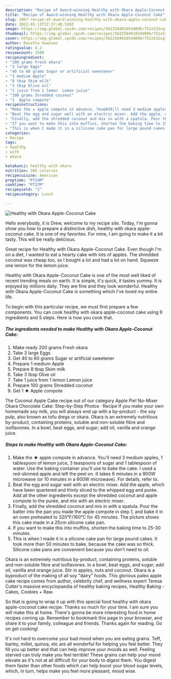 ```yaml
---
description: "Recipe of Award-winning Healthy with Okara Apple-Coconut Cake"
title: "Recipe of Award-winning Healthy with Okara Apple-Coconut Cake"
slug: 1067-recipe-of-award-winning-healthy-with-okara-apple-coconut-cake
date: 2022-03-13T22:37:40.520Z
image: https://img-global.cpcdn.com/recipes/5622584910544896/751x532cq70/healthy-with-okara-apple-coconut-cake-recipe-main-photo.jpg
thumbnail: https://img-global.cpcdn.com/recipes/5622584910544896/751x532cq70/healthy-with-okara-apple-coconut-cake-recipe-main-photo.jpg
cover: https://img-global.cpcdn.com/recipes/5622584910544896/751x532cq70/healthy-with-okara-apple-coconut-cake-recipe-main-photo.jpg
author: Rosetta Swanson
ratingvalue: 4.2
reviewcount: 3500
recipeingredient:
- "200 grams Fresh okara"
- "3 large Eggs"
- "40 to 60 grams Sugar or artificial sweetener"
- "1 medium Apple"
- "8 tbsp Skim milk"
- "3 tbsp Olive oil"
- "1 juice from 1 lemon  Lemon juice"
- "100 grams Shredded coconut"
- "1  Apple compote"
recipeinstructions:
- "Make the ★ apple compote in advance. You&#39;ll need 3 medium apples, 1 tablespoon of lemon juice, 3 teaspoons of sugar and 1 tablespoon of water. Use the baking container you&#39;ll use to bake the cake. I used a red-skinned apple and left the peel on. It takes 6 minutes in a 900W microwave (or 10 minutes in a 600W microwave). For details, refer to."
- "Beat the egg and sugar well with an electric mixer. Add the apple, which have been quartered and thinly sliced to the whipped egg and purée. Add all the other ingredients except the shredded coconut and apple compote to the purée, and mix with an electric mixer."
- "Finally, add the shredded coconut and mix in with a spatula. Pour the batter into the pan you made the apple compote in step 1, and bake it in an oven preheated to 320°F/160°C for 45 minutes. The picture shows this cake made in a 25cm silicone cake pan."
- "If you want to make this into muffins, shorten the baking time to 25-30 minutes."
- "This is when I made it in a silicone cake pan for large pound cakes. It took more than 50 minutes to bake, because the cake was so thick. Silicone cake pans are convenient because you don&#39;t need to oil."
categories:
- Recipe
tags:
- healthy
- with
- okara

katakunci: healthy with okara 
nutrition: 265 calories
recipecuisine: American
preptime: "PT24M"
cooktime: "PT37M"
recipeyield: "2"
recipecategory: Lunch

---
```



![Healthy with Okara Apple-Coconut Cake](https://img-global.cpcdn.com/recipes/5622584910544896/751x532cq70/healthy-with-okara-apple-coconut-cake-recipe-main-photo.jpg)

Hello everybody, it is Drew, welcome to my recipe site. Today, I'm gonna show you how to prepare a distinctive dish, healthy with okara apple-coconut cake. It is one of my favorites. For mine, I am going to make it a bit tasty. This will be really delicious.

Great recipe for Healthy with Okara Apple-Coconut Cake. Even though I&#39;m on a diet, I wanted to eat a hearty cake with lots of apples. The shredded coconut was cheap too, so I bought a lot and had a lot on hand. Squeeze one lemon for the lemon juice.

Healthy with Okara Apple-Coconut Cake is one of the most well liked of recent trending meals on earth. It is simple, it's quick, it tastes yummy. It is enjoyed by millions daily. They are fine and they look wonderful. Healthy with Okara Apple-Coconut Cake is something which I've loved my entire life.


To begin with this particular recipe, we must first prepare a few components. You can cook healthy with okara apple-coconut cake using 9 ingredients and 5 steps. Here is how you cook that.

<!--inarticleads1-->

##### The ingredients needed to make Healthy with Okara Apple-Coconut Cake:

1. Make ready 200 grams Fresh okara
1. Take 3 large Eggs
1. Get 40 to 60 grams Sugar or artificial sweetener
1. Prepare 1 medium Apple
1. Prepare 8 tbsp Skim milk
1. Take 3 tbsp Olive oil
1. Take 1 juice from 1 lemon  Lemon juice
1. Prepare 100 grams Shredded coconut
1. Get 1 ★ Apple compote


The Coconut Apple Cake recipe out of our category Apple Pie! No-Mixer Okara Chocolate Cake: Step-by-Step Photos · Recipe If you make your own homemade soy milk, you will always end up with a by-product - the soy pulp, also known as tofu dregs or okara. Okara is an extremely nutritious by-product, containing proteins, soluble and non-soluble fibre and isoflavones. In a bowl, beat eggs, and sugar; add oil, vanilla and orange juice. 

<!--inarticleads2-->

##### Steps to make Healthy with Okara Apple-Coconut Cake:

1. Make the ★ apple compote in advance. You&#39;ll need 3 medium apples, 1 tablespoon of lemon juice, 3 teaspoons of sugar and 1 tablespoon of water. Use the baking container you&#39;ll use to bake the cake. I used a red-skinned apple and left the peel on. It takes 6 minutes in a 900W microwave (or 10 minutes in a 600W microwave). For details, refer to.
1. Beat the egg and sugar well with an electric mixer. Add the apple, which have been quartered and thinly sliced to the whipped egg and purée. Add all the other ingredients except the shredded coconut and apple compote to the purée, and mix with an electric mixer.
1. Finally, add the shredded coconut and mix in with a spatula. Pour the batter into the pan you made the apple compote in step 1, and bake it in an oven preheated to 320°F/160°C for 45 minutes. The picture shows this cake made in a 25cm silicone cake pan.
1. If you want to make this into muffins, shorten the baking time to 25-30 minutes.
1. This is when I made it in a silicone cake pan for large pound cakes. It took more than 50 minutes to bake, because the cake was so thick. Silicone cake pans are convenient because you don&#39;t need to oil.


Okara is an extremely nutritious by-product, containing proteins, soluble and non-soluble fibre and isoflavones. In a bowl, beat eggs, and sugar; add oil, vanilla and orange juice. Stir in apples, nuts and coconut. Okara is a byproduct of the making of all soy &#34;dairy&#34; foods. This glorious paleo apple cake recipe comes from author, celebrity chef, and wellness expert Teresa Cutter&#39;s massive encyclopaedia of healthy baking recipes, Healthy Baking - Cakes, Cookies + Raw. 

So that is going to wrap it up with this special food healthy with okara apple-coconut cake recipe. Thanks so much for your time. I am sure you will make this at home. There's gonna be more interesting food in home recipes coming up. Remember to bookmark this page in your browser, and share it to your family, colleague and friends. Thanks again for reading. Go on get cooking!

It's not hard to overcome your bad mood when you are eating grains. Teff, barley, millet, quinoa, etc are all wonderful for helping you feel better. They fill you up better and that can help improve your moods as well. Feeling starved can truly make you feel terrible! These grains can help your mood elevate as it's not at all difficult for your body to digest them. You digest them faster than other foods which can help boost your blood sugar levels, which, in turn, helps make you feel more pleasant, mood wise.
